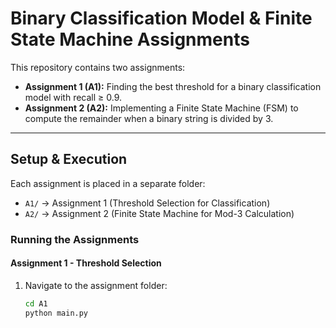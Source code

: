 # Binary Classification Model & Finite State Machine Assignments

This repository contains two assignments:

- **Assignment 1 (A1):** Finding the best threshold for a binary classification model with recall ≥ 0.9.
- **Assignment 2 (A2):** Implementing a Finite State Machine (FSM) to compute the remainder when a binary string is divided by 3.

---

## Setup & Execution

Each assignment is placed in a separate folder:  
- `A1/` → Assignment 1 (Threshold Selection for Classification)  
- `A2/` → Assignment 2 (Finite State Machine for Mod-3 Calculation)

### Running the Assignments

#### **Assignment 1 - Threshold Selection**
1. Navigate to the assignment folder:
   ```sh
   cd A1
   python main.py
